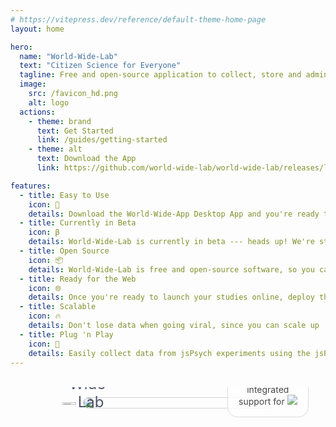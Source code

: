 ```yaml
---
# https://vitepress.dev/reference/default-theme-home-page
layout: home

hero:
  name: "World-Wide-Lab"
  text: "Citizen Science for Everyone"
  tagline: Free and open-source application to collect, store and administer data from online experiments and studies.
  image:
    src: /favicon_hd.png
    alt: logo
  actions:
    - theme: brand
      text: Get Started
      link: /guides/getting-started
    - theme: alt
      text: Download the App
      link: https://github.com/world-wide-lab/world-wide-lab/releases/latest

features:
  - title: Easy to Use
    icon: 🚀
    details: Download the World-Wide-App Desktop App and you're ready to get started.
  - title: Currently in Beta
    icon: β
    details: World-Wide-Lab is currently in beta --- heads up! We're still tweaking a few things here and there.
  - title: Open Source
    icon: 📦
    details: World-Wide-Lab is free and open-source software, so you can use and adapt it as you like.
  - title: Ready for the Web
    icon: 🌐
    details: Once you're ready to launch your studies online, deploy them publicly with the World-Wide-App Server.
  - title: Scalable
    icon: 🔥
    details: Don't lose data when going viral, since you can scale up  performance to accomodate many users at once.
  - title: Plug 'n Play
    icon: 🧩
    details: Easily collect data from jsPsych experiments using the jsPsychWorldWideLab-Plugin.
---
```


<script>
  if (!import.meta.env.SSR) {
    import('atropos/element').then((atropos) => {
      customElements.define('atropos-component', atropos.default);
    })
  }
</script>

<style>
  .my-atropos {
    display: block;
    width: 100%;
    margin: 2rem auto 0;
    padding: 1rem;
    position: relative;
    overflow: hidden;
  }
  .screenshot-container {
    border-radius: 16px;
    border: 1px solid lightgrey;
    overflow: hidden;
    max-width: 60%;
    margin: 0 auto;
  }
  .screenshot-container img {
    max-width: 100%;
  }
  .floating-logo {
    position: absolute;
    bottom: 33%;
    left: 14%;
    width: 20%;
    padding: 0 1.5%;
  }
  .floating-name {
    position: absolute;
    bottom: 25%;
    left: 14%;
    width: 20%;
    text-align: center;
    font-size: 1.5rem;
    color: #4A5568;
  }

  .floating-support {
    position: absolute;
    bottom: 5%;
    right: 11%;
    width: 18%;
    background-color: white;
    padding: 1rem;
    border-radius: 16px;
    border: 1px solid lightgrey;
    text-align: center;
    opacity: 0.8;
  }
  .floating-support img {
    max-width: 85%;
    margin: 0 auto;
  }
</style>

<atropos-component class="my-atropos" active-offset="40" shadow-scale="0" rotate-x-max="10" rotate-y-max="10">
  <div class="screenshot-container">
    <img src="/img/landing-page/dashboard-no-window.png" />
  </div>
  <img class="floating-logo" src="/public/favicon_hd.png" data-atropos-offset="5"/>
  <div class="floating-name" data-atropos-offset="5">World-Wide-Lab</div>
  <div class="floating-support" data-atropos-offset="7">
    With integrated support for
    <img src="/img/landing-page/jspsych-logo.jpg"/>
  </div>
</atropos-component>
